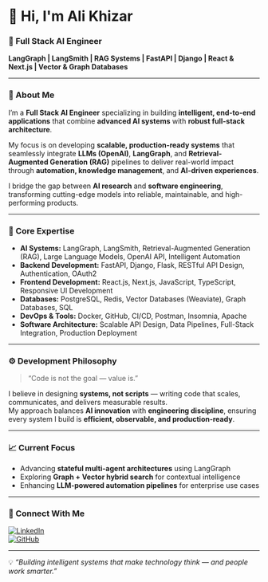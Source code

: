 # 👋 Hi, I'm Ali Khizar

### 🧠 Full Stack AI Engineer  
**LangGraph | LangSmith | RAG Systems | FastAPI | Django | React & Next.js | Vector & Graph Databases**

---

### 🚀 About Me  
I’m a **Full Stack AI Engineer** specializing in building **intelligent, end-to-end applications** that combine **advanced AI systems** with **robust full-stack architecture**.

My focus is on developing **scalable, production-ready systems** that seamlessly integrate **LLMs (OpenAI)**, **LangGraph**, and **Retrieval-Augmented Generation (RAG)** pipelines to deliver real-world impact through **automation, knowledge management**, and **AI-driven experiences**.

I bridge the gap between **AI research** and **software engineering**, transforming cutting-edge models into reliable, maintainable, and high-performing products.

---

### 🧩 Core Expertise  

- **AI Systems:** LangGraph, LangSmith, Retrieval-Augmented Generation (RAG), Large Language Models, OpenAI API, Intelligent Automation  
- **Backend Development:** FastAPI, Django, Flask, RESTful API Design, Authentication, OAuth2  
- **Frontend Development:** React.js, Next.js, JavaScript, TypeScript, Responsive UI Development  
- **Databases:** PostgreSQL, Redis, Vector Databases (Weaviate), Graph Databases, SQL  
- **DevOps & Tools:** Docker, GitHub, CI/CD, Postman, Insomnia, Apache  
- **Software Architecture:** Scalable API Design, Data Pipelines, Full-Stack Integration, Production Deployment  

---

### ⚙️ Development Philosophy  
> “Code is not the goal — value is.”  

I believe in designing **systems, not scripts** — writing code that scales, communicates, and delivers measurable results.  
My approach balances **AI innovation** with **engineering discipline**, ensuring every system I build is **efficient, observable, and production-ready**.

---

### 📈 Current Focus  
- Advancing **stateful multi-agent architectures** using LangGraph  
- Exploring **Graph + Vector hybrid search** for contextual intelligence  
- Enhancing **LLM-powered automation pipelines** for enterprise use cases  

---

### 🤝 Connect With Me  
[![LinkedIn](https://img.shields.io/badge/LinkedIn-Ali%20Khizar-blue?logo=linkedin&logoColor=white)](https://www.linkedin.com/in/ali-khizar-308b5a1b3/)  
[![GitHub](https://img.shields.io/badge/GitHub-alikzdev-gray?logo=github&logoColor=white)](https://github.com/alikzdev)  

---

💡 *“Building intelligent systems that make technology think — and people work smarter.”*
